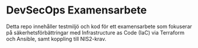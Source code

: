 # DevSecOps Examensarbete

Detta repo innehåller testmiljö och kod för ett examensarbete som fokuserar på säkerhetsförbättringar med Infrastructure as Code (IaC) via Terraform och Ansible, samt koppling till NIS2-krav.